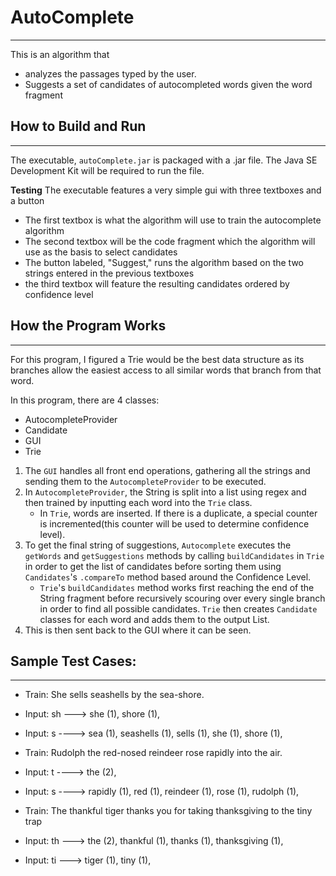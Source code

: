 # **AutoComplete**
______________________________________

This is an algorithm that 
 * analyzes the passages typed by the user.
 * Suggests a set of candidates of autocompleted words given the word fragment

 ## **How to Build and Run**
______________________________________
 
 The executable, `autoComplete.jar` is packaged with a .jar file. The Java SE Development Kit will be required to run the file.
 
 **Testing**
  The executable features a very simple gui with three textboxes and a button
  * The first textbox is what the algorithm will use to train the autocomplete algorithm
  * The second textbox will be the code fragment which the algorithm will use as the basis to select candidates
  * The button labeled, "Suggest," runs the algorithm based on the two strings entered in the previous textboxes
  * the third textbox will feature the resulting candidates ordered by confidence level
  
  
  
 ## **How the Program Works**
______________________________________
 
  For this program, I figured a Trie would be the best data structure as its branches allow the easiest access to all similar words that branch from that word. 
 
 In this program, there are 4 classes:
  * AutocompleteProvider
  * Candidate
  * GUI
  * Trie
  
  1. The `GUI` handles all front end operations, gathering all the strings and sending them to the `AutocompleteProvider` to be executed.
  2. In `AutocompleteProvider`, the String is split into a list using  regex and then trained by inputting each word into the `Trie` class. 
      * In `Trie`, words are inserted. If there is a duplicate, a special counter is incremented(this counter will be used to determine confidence level).
  3. To get the final string of suggestions, `Autocomplete` executes the `getWords` and `getSuggestions` methods by calling `buildCandidates` in `Trie` in order to get the list of candidates before sorting them using `Candidates`'s `.compareTo` method based around the Confidence Level. 
      * `Trie`'s `buildCandidates` method works first reaching the end of the String fragment before recursively scouring over every single branch in order to find all possible candidates. `Trie` then creates `Candidate` classes for each word and adds them to the output List. 
  4. This is then sent back to the GUI where it can be seen.
  
  
## **Sample Test Cases:**
______________________________________

* Train: She sells seashells by the sea-shore.
* Input: sh ---> she (1), shore (1),
* Input: s ----> sea (1), seashells (1), sells (1), she (1), shore (1), 

* Train: Rudolph the red-nosed reindeer rose rapidly into the air.
* Input: t ----> the (2),
* Input: s ----> rapidly (1), red (1), reindeer (1), rose (1), rudolph (1),

* Train: The thankful tiger thanks you for taking thanksgiving to the tiny trap
* Input: th ---> the (2), thankful (1), thanks (1), thanksgiving (1), 
* Input: ti ---> tiger (1), tiny (1), 


